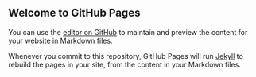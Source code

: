 ## Welcome to GitHub Pages

You can use the [editor on GitHub](https://github.com/ajzat25/SectorEdit/edit/master/README.md) to maintain and preview the content for your website in Markdown files.

Whenever you commit to this repository, GitHub Pages will run [Jekyll](https://jekyllrb.com/) to rebuild the pages in your site, from the content in your Markdown files.
